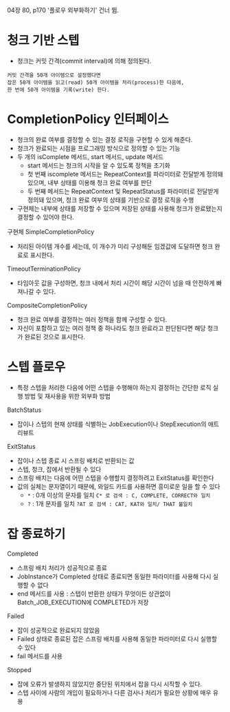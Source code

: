 04장 80, p170 '플로우 외부화하기' 건너 뜀.

# 청크 기반 스텝
- 청크는 커밋 간격(commit interval)에 의해 정의된다.

```
커밋 간격을 50개 아이템으로 설정했다면 
잡은 50개 아이템을 읽고(read) 50개 아이템을 처리(process)한 다음에, 
한 번에 50개 아이템을 기록(write) 한다.
```

# CompletionPolicy 인터페이스

- 청크의 완료 여부를 결정할 수 있는 결정 로직을 구현할 수 있게 해준다.
- 청크가 완료되는 시점을 프로그래밍 방식으로 정의할 수 있는 기능
- 두 개의 isComplete 메서드, start 메서드, update 메서드
    - start 메서드는 청크의 시작을 알 수 있도록 정책을 초기화
    - 첫 번째 iscomplete 메서드는 RepeatContext를 파라미터로 전달받게 정의돼 있으며, 내부 상태를 이용해 청크 완료 여부를 판단
    - 두 번째 메서드는 RepeatContext 및 RepeatStatus를 파라미터로 전달받게 정의돼 있으며, 청크 완료 여부의 상태를 기반으로 결정 로직을 수행
- 구현체는 내부에 상태를 저장할 수 있으며 저장된 상태를 사용해 청크가 완료됐는지 결정할 수 있어야 한다.

구현체
SimpleCompletionPolicy

- 처리된 아이템 개수를 세는데, 이 개수가 미리 구성해둔 임겠값에 도달하면 청크 완료로 표시한다.

TimeoutTerminationPolicy

- 타임아웃 값을 구성하면, 청크 내에서 처리 시간이 해당 시간이 넘을 때 안전하게 빠져나갈 수 있다.

CompositeCompletionPolicy

- 청크 완료 여부를 결정하는 여러 정책을 함께 구성할 수 있다.
- 자신이 포함하고 있는 여러 정책 중 하나라도 청크 완료라고 판단된다면 해당 청크가 완료된 것으로 표시한다.

# 스텝 플로우

- 특정 스텝을 처리한 다음에 어떤 스텝을 수행해야 하는지 결정하는 간단한 로직 실행 방법 및 재사용을 위한 외부화 방법

BatchStatus

- 잡이나 스텝의 현재 상태를 식별하는 JobExecution이나 StepExecution의 애트리뷰트

ExitStatus

- 잡이나 스텝 종료 시 스프링 배치로 반환되는 값
- 스텝, 청크, 잡에서 반환될 수 있다
- 스프링 배치는 다음에 어떤 스텝을 수행할지 결정하려고 ExitStatus를 확인한다
- 값의 실체는 문자열이기 때문에, 와일드 카드를 사용하면 흥미로운 일을 할 수 있다
    - `*` : 0개 이상의 문자를 일치
      ```C* 로 검색 : C, COMPLETE, CORRECT와 일치```
    - `?` : 1개 문자를 일치
      ```?AT 로 검색 : CAT, KAT와 일치/ THAT 불일치```

# 잡 종료하기

Completed
- 스프링 배치 처리가 성공적으로 종료
- JobInstance가 Completed 상태로 종료되면 동일한 파라미터를 사용해 다시 실행할 수 없다
- end 메서드를 사용 : 스텝이 반환한 상태가 무엇이든 상관없이 Batch_JOB_EXECUTION에 COMPLETED가 저장

Failed
- 잡이 성공적으로 완료되지 않았음
- Failed 상태로 종료된 잡은 스프링 배치를 사용해 동일한 파라미터로 다시 실행할 수 있다
- fail 메서드를 사용

Stopped
- 잡에 오류가 발생하지 않았지만 중단된 위치에서 잡을 다시 시작할 수 있다.
- 스텝 사이에 사람의 개입이 필요하거나 다른 검사나 처리가 필요한 상황에 매우 유용


